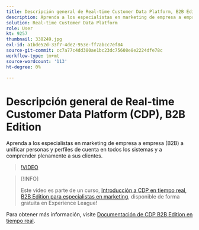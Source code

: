 ```yaml
---
title: Descripción general de Real-time Customer Data Platform, B2B Edition
description: Aprenda a los especialistas en marketing de empresa a empresa (B2B) a unificar personas y perfiles de cuenta en todos los sistemas y a comprender plenamente a sus clientes.
solution: Real-time Customer Data Platform
role: User
kt: 9257
thumbnail: 338249.jpg
exl-id: a1bde52d-33f7-4de2-953e-ff7abcc7ef84
source-git-commit: cc7a77c4dd380ae1bc23dc75608e8e2224dfe78c
workflow-type: tm+mt
source-wordcount: '113'
ht-degree: 0%

---
```


# Descripción general de Real-time Customer Data Platform (CDP), B2B Edition

Aprenda a los especialistas en marketing de empresa a empresa (B2B) a unificar personas y perfiles de cuenta en todos los sistemas y a comprender plenamente a sus clientes.

>[!VIDEO](https://video.tv.adobe.com/v/338249?quality=12&learn=on)

>[!INFO]
>
> Este vídeo es parte de un curso, [Introducción a CDP en tiempo real, B2B Edition para especialistas en marketing](https://experienceleague.adobe.com/?recommended=ExperiencePlatform-U-1-2021.rtcdp.b2b), disponible de forma gratuita en Experience League!

Para obtener más información, visite [Documentación de CDP B2B Edition en tiempo real](https://experienceleague.adobe.com/docs/experience-platform/rtcdp/b2b-overview.html).
